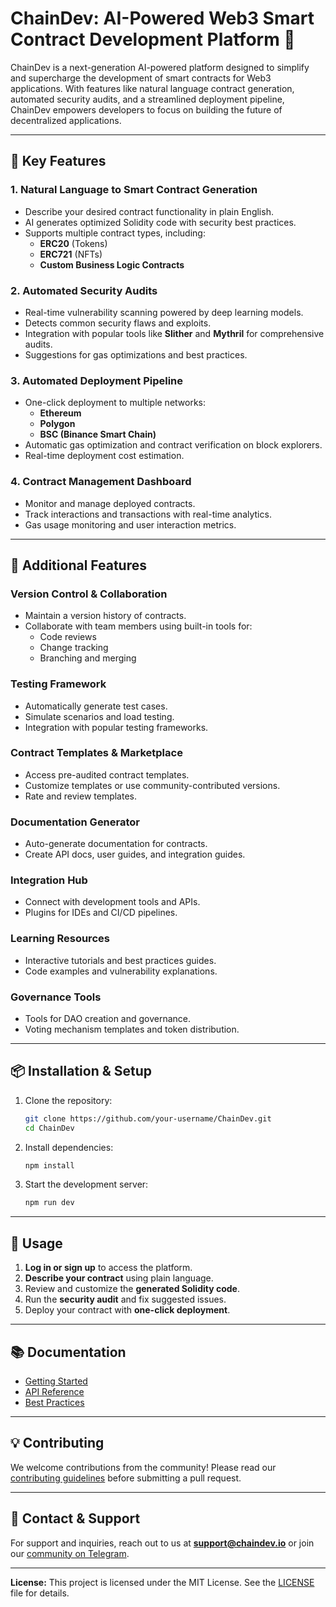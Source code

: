 # ChainDev: AI-Powered Web3 Smart Contract Development Platform 🚀

ChainDev is a next-generation AI-powered platform designed to simplify and supercharge the development of smart contracts for Web3 applications. With features like natural language contract generation, automated security audits, and a streamlined deployment pipeline, ChainDev empowers developers to focus on building the future of decentralized applications.

---

## 🌟 Key Features

### 1. **Natural Language to Smart Contract Generation**  
   - Describe your desired contract functionality in plain English.  
   - AI generates optimized Solidity code with security best practices.  
   - Supports multiple contract types, including:
     - **ERC20** (Tokens)  
     - **ERC721** (NFTs)  
     - **Custom Business Logic Contracts**

### 2. **Automated Security Audits**  
   - Real-time vulnerability scanning powered by deep learning models.  
   - Detects common security flaws and exploits.  
   - Integration with popular tools like **Slither** and **Mythril** for comprehensive audits.  
   - Suggestions for gas optimizations and best practices.

### 3. **Automated Deployment Pipeline**  
   - One-click deployment to multiple networks:  
     - **Ethereum**  
     - **Polygon**  
     - **BSC (Binance Smart Chain)**  
   - Automatic gas optimization and contract verification on block explorers.  
   - Real-time deployment cost estimation.

### 4. **Contract Management Dashboard**  
   - Monitor and manage deployed contracts.  
   - Track interactions and transactions with real-time analytics.  
   - Gas usage monitoring and user interaction metrics.

---

## 🔧 Additional Features

### **Version Control & Collaboration**  
- Maintain a version history of contracts.  
- Collaborate with team members using built-in tools for:  
  - Code reviews  
  - Change tracking  
  - Branching and merging

### **Testing Framework**  
- Automatically generate test cases.  
- Simulate scenarios and load testing.  
- Integration with popular testing frameworks.

### **Contract Templates & Marketplace**  
- Access pre-audited contract templates.  
- Customize templates or use community-contributed versions.  
- Rate and review templates.

### **Documentation Generator**  
- Auto-generate documentation for contracts.  
- Create API docs, user guides, and integration guides.

### **Integration Hub**  
- Connect with development tools and APIs.  
- Plugins for IDEs and CI/CD pipelines.

### **Learning Resources**  
- Interactive tutorials and best practices guides.  
- Code examples and vulnerability explanations.

### **Governance Tools**  
- Tools for DAO creation and governance.  
- Voting mechanism templates and token distribution.

---

## 📦 Installation & Setup

1. Clone the repository:
   ```bash
   git clone https://github.com/your-username/ChainDev.git
   cd ChainDev
   ```

2. Install dependencies:
   ```bash
   npm install
   ```

3. Start the development server:
   ```bash
   npm run dev
   ```

---

## 🚀 Usage

1. **Log in or sign up** to access the platform.
2. **Describe your contract** using plain language.  
3. Review and customize the **generated Solidity code**.  
4. Run the **security audit** and fix suggested issues.  
5. Deploy your contract with **one-click deployment**.

---

## 📚 Documentation

- [Getting Started](docs/getting-started.md)  
- [API Reference](docs/api.md)  
- [Best Practices](docs/best-practices.md)

---

## 💡 Contributing

We welcome contributions from the community! Please read our [contributing guidelines](CONTRIBUTING.md) before submitting a pull request.

---

## 📧 Contact & Support

For support and inquiries, reach out to us at **support@chaindev.io** or join our [community on Telegram](https://t.me/chaindev).

---

**License:** This project is licensed under the MIT License. See the [LICENSE](LICENSE) file for details.

